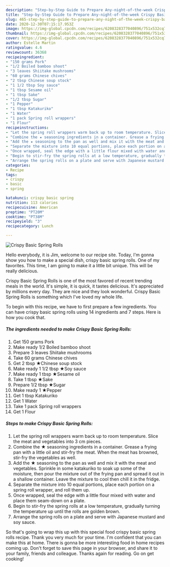```yaml
---
description: "Step-by-Step Guide to Prepare Any-night-of-the-week Crispy Basic Spring Rolls"
title: "Step-by-Step Guide to Prepare Any-night-of-the-week Crispy Basic Spring Rolls"
slug: 465-step-by-step-guide-to-prepare-any-night-of-the-week-crispy-basic-spring-rolls
date: 2020-12-30T07:15:17.953Z
image: https://img-global.cpcdn.com/recipes/6208328377040896/751x532cq70/crispy-basic-spring-rolls-recipe-main-photo.jpg
thumbnail: https://img-global.cpcdn.com/recipes/6208328377040896/751x532cq70/crispy-basic-spring-rolls-recipe-main-photo.jpg
cover: https://img-global.cpcdn.com/recipes/6208328377040896/751x532cq70/crispy-basic-spring-rolls-recipe-main-photo.jpg
author: Estelle Martin
ratingvalue: 4.6
reviewcount: 36368
recipeingredient:
- "150 grams Pork"
- "1/2 Boiled bamboo shoot"
- "3 leaves Shiitake mushrooms"
- "60 grams Chinese chives"
- "2 tbsp Chinese soup stock"
- "1 1/2 tbsp Soy sauce"
- "1 tbsp Sesame oil"
- "1 tbsp Sake"
- "1/2 tbsp Sugar"
- "1 Pepper"
- "1 tbsp Katakuriko"
- "1 Water"
- "1 pack Spring roll wrappers"
- "1 Flour"
recipeinstructions:
- "Let the spring roll wrappers warm back up to room temperature. Slice the meat and vegetables into 3 cm pieces."
- "Combine the ★ seasoning ingredients in a container. Grease a frying pan with a little oil and stir-fry the meat. When the meat has browned, stir-fry the vegetables as well."
- "Add the ★ seasoning to the pan as well and mix it with the meat and vegetables. Sprinkle in some katakuriko to soak up some of the moisture, then pour the mixture out of the frying pan and spread it out in a shallow container. Leave the mixture to cool then chill it in the fridge."
- "Separate the mixture into 10 equal portions, place each portion on a spring roll wrapper, and roll them up."
- "Once wrapped, seal the edge with a little flour mixed with water and place them seam-down on a plate."
- "Begin to stir-fry the spring rolls at a low temperature, gradually turning the temperature up until the rolls are golden brown."
- "Arrange the spring rolls on a plate and serve with Japanese mustard and soy sauce."
categories:
- Recipe
tags:
- crispy
- basic
- spring

katakunci: crispy basic spring 
nutrition: 113 calories
recipecuisine: American
preptime: "PT20M"
cooktime: "PT38M"
recipeyield: "3"
recipecategory: Lunch

---
```



![Crispy Basic Spring Rolls](https://img-global.cpcdn.com/recipes/6208328377040896/751x532cq70/crispy-basic-spring-rolls-recipe-main-photo.jpg)

Hello everybody, it is Jim, welcome to our recipe site. Today, I'm gonna show you how to make a special dish, crispy basic spring rolls. One of my favorites. This time, I am going to make it a little bit unique. This will be really delicious.



Crispy Basic Spring Rolls is one of the most favored of recent trending meals in the world. It's simple, it is quick, it tastes delicious. It's appreciated by millions every day. They are nice and they look wonderful. Crispy Basic Spring Rolls is something which I've loved my whole life.


To begin with this recipe, we have to first prepare a few ingredients. You can have crispy basic spring rolls using 14 ingredients and 7 steps. Here is how you cook that.

<!--inarticleads1-->

##### The ingredients needed to make Crispy Basic Spring Rolls:

1. Get 150 grams Pork
1. Make ready 1/2 Boiled bamboo shoot
1. Prepare 3 leaves Shiitake mushrooms
1. Take 60 grams Chinese chives
1. Get 2 tbsp ★Chinese soup stock
1. Make ready 1 1/2 tbsp ★Soy sauce
1. Make ready 1 tbsp ★Sesame oil
1. Take 1 tbsp ★Sake
1. Prepare 1/2 tbsp ★Sugar
1. Make ready 1 ★Pepper
1. Get 1 tbsp Katakuriko
1. Get 1 Water
1. Take 1 pack Spring roll wrappers
1. Get 1 Flour




<!--inarticleads2-->

##### Steps to make Crispy Basic Spring Rolls:

1. Let the spring roll wrappers warm back up to room temperature. Slice the meat and vegetables into 3 cm pieces.
1. Combine the ★ seasoning ingredients in a container. Grease a frying pan with a little oil and stir-fry the meat. When the meat has browned, stir-fry the vegetables as well.
1. Add the ★ seasoning to the pan as well and mix it with the meat and vegetables. Sprinkle in some katakuriko to soak up some of the moisture, then pour the mixture out of the frying pan and spread it out in a shallow container. Leave the mixture to cool then chill it in the fridge.
1. Separate the mixture into 10 equal portions, place each portion on a spring roll wrapper, and roll them up.
1. Once wrapped, seal the edge with a little flour mixed with water and place them seam-down on a plate.
1. Begin to stir-fry the spring rolls at a low temperature, gradually turning the temperature up until the rolls are golden brown.
1. Arrange the spring rolls on a plate and serve with Japanese mustard and soy sauce.




So that's going to wrap this up with this special food crispy basic spring rolls recipe. Thank you very much for your time. I'm confident that you can make this at home. There is gonna be more interesting food in home recipes coming up. Don't forget to save this page in your browser, and share it to your family, friends and colleague. Thanks again for reading. Go on get cooking!
